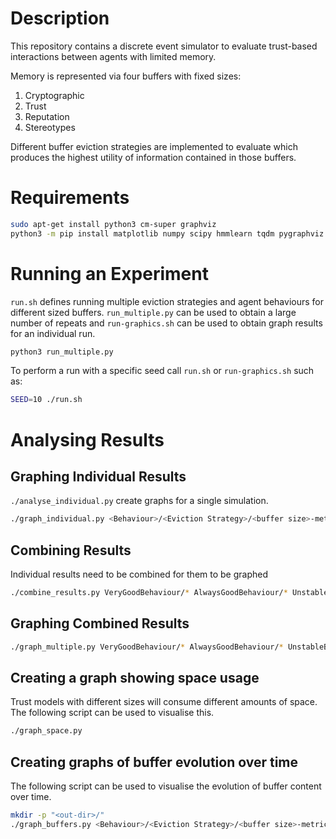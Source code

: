 # Description

This repository contains a discrete event simulator to evaluate trust-based interactions between agents with limited memory.

Memory is represented via four buffers with fixed sizes:
 1. Cryptographic
 2. Trust
 3. Reputation
 4. Stereotypes

Different buffer eviction strategies are implemented to evaluate which produces the highest utility of information contained in those buffers.

# Requirements

```bash
sudo apt-get install python3 cm-super graphviz
python3 -m pip install matplotlib numpy scipy hmmlearn tqdm pygraphviz seaborn
```

# Running an Experiment

`run.sh` defines running multiple eviction strategies and agent behaviours for different sized buffers.
`run_multiple.py` can be used to obtain a large number of repeats and `run-graphics.sh` can be used to obtain graph results for an individual run.

```bash
python3 run_multiple.py
```

To perform a run with a specific seed call `run.sh` or `run-graphics.sh` such as:
```bash
SEED=10 ./run.sh
```

# Analysing Results

## Graphing Individual Results

`./analyse_individual.py` create graphs for a single simulation.

```bash
./graph_individual.py <Behaviour>/<Eviction Strategy>/<buffer size>-metrics.<seed>.pickle.bz2
```

## Combining Results

Individual results need to be combined for them to be graphed

```bash
./combine_results.py VeryGoodBehaviour/* AlwaysGoodBehaviour/* UnstableBehaviour/* GoodBehaviour/*
```

## Graphing Combined Results

```bash
./graph_multiple.py VeryGoodBehaviour/* AlwaysGoodBehaviour/* UnstableBehaviour/* GoodBehaviour/*
```

## Creating a graph showing space usage

Trust models with different sizes will consume different amounts of space. The following script can be used to visualise this.

```bash
./graph_space.py
```

## Creating graphs of buffer evolution over time

The following script can be used to visualise the evolution of buffer content over time.

```bash
mkdir -p "<out-dir>/"
./graph_buffers.py <Behaviour>/<Eviction Strategy>/<buffer size>-metrics.<seed>.pickle.bz2 --path-prefix "<out-dir>/"
```
